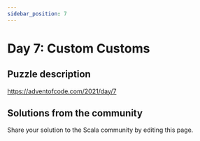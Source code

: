 ```yaml
---
sidebar_position: 7
---
```


# Day 7: Custom Customs

## Puzzle description

https://adventofcode.com/2021/day/7

## Solutions from the community

Share your solution to the Scala community by editing this page.

